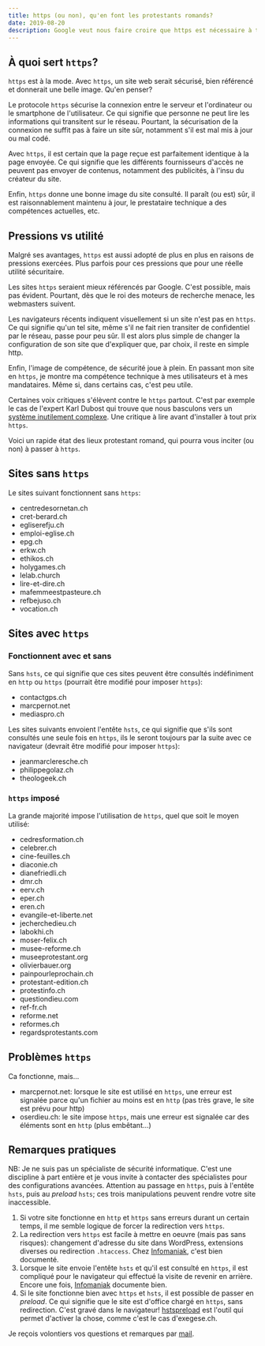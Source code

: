 ```yaml
---
title: https (ou non), qu'en font les protestants romands?
date: 2019-08-20
description: Google veut nous faire croire que https est nécessaire à tout site web pour son référencement, pour la sécurité des internautes et pour une question d'image...
---
```




## À quoi sert `https`?

`https` est à la mode.
Avec `https`, un site web serait sécurisé, bien référencé et donnerait une belle image. 
Qu'en penser?

Le protocole `https` sécurise la connexion entre le serveur et l'ordinateur ou le smartphone de l'utilisateur.
Ce qui signifie que personne ne peut lire les informations qui transitent sur le réseau.
Pourtant, la sécurisation de la connexion ne suffit pas à faire un site sûr, notamment s'il est mal mis à jour ou mal codé.

Avec `https`, il est certain que la page reçue est parfaitement identique à la page envoyée.
Ce qui signifie que les différents fournisseurs d'accès ne peuvent pas envoyer de contenus, notamment des publicités, à l'insu du créateur du site.

Enfin, `https` donne une bonne image du site consulté. 
Il paraît (ou est) sûr, il est raisonnablement maintenu à jour, le prestataire technique a des compétences actuelles, etc.

## Pressions vs utilité

Malgré ses avantages, `https` est aussi adopté de plus en plus en raisons de pressions exercées.
Plus parfois pour ces pressions que pour une réelle utilité sécuritaire.

Les sites `https` seraient mieux référencés par Google.
C'est possible, mais pas évident.
Pourtant, dès que le roi des moteurs de recherche menace, les webmasters suivent.

Les navigateurs récents indiquent visuellement si un site n'est pas en `https`.
Ce qui signifie qu'un tel site, même s'il ne fait rien transiter de confidentiel par le réseau, passe pour peu sûr.
Il est alors plus simple de changer la configuration de son site que d'expliquer que, par choix, il reste en simple http.

Enfin, l'image de compétence, de sécurité joue à plein.
En passant mon site en `https`, je montre ma compétence technique à mes utilisateurs et à mes mandataires.
Même si, dans certains cas, c'est peu utile.

Certaines voix critiques s'élèvent contre le `https` partout.
C'est par exemple le cas de l'expert Karl Dubost qui trouve que nous basculons vers un [système inutilement complexe](http://www.la-grange.net/2018/02/09/chimere-https).
Une critique à lire avant d'installer à tout prix `https`.

Voici un rapide état des lieux protestant romand, qui pourra vous inciter (ou non) à passer à `https`.

## Sites sans `https`


Le sites suivant fonctionnent sans `https`:

- centredesornetan.ch
- cret-berard.ch
- egliserefju.ch
- emploi-eglise.ch
- epg.ch
- erkw.ch
- ethikos.ch
- holygames.ch
- lelab.church
- lire-et-dire.ch
- mafemmeestpasteure.ch
- refbejuso.ch
- vocation.ch

## Sites avec `https`

### Fonctionnent avec et sans


Sans `hsts`, ce qui signifie que ces sites peuvent être consultés indéfiniment en `http` ou `https` (pourrait être modifié pour imposer `https`):

- contactgps.ch
- marcpernot.net
- mediaspro.ch

Les sites suivants envoient l'entête `hsts`, ce qui signifie que s'ils sont consultés une seule fois en `https`, ils le seront toujours par la suite avec ce navigateur (devrait être modifié pour imposer `https`):

- jeanmarcleresche.ch
- philippegolaz.ch
- theologeek.ch


### `https` imposé

La grande majorité impose l'utilisation de `https`, quel que soit le moyen utilisé:

- cedresformation.ch
- celebrer.ch
- cine-feuilles.ch
- diaconie.ch
- dianefriedli.ch
- dmr.ch
- eerv.ch
- eper.ch
- eren.ch
- evangile-et-liberte.net
- jecherchedieu.ch
- labokhi.ch
- moser-felix.ch
- musee-reforme.ch
- museeprotestant.org
- olivierbauer.org
- painpourleprochain.ch
- protestant-edition.ch
- protestinfo.ch
- questiondieu.com
- ref-fr.ch
- reforme.net
- reformes.ch
- regardsprotestants.com

## Problèmes `https`

Ca fonctionne, mais...

- marcpernot.net: lorsque le site est utilisé en `https`, une erreur est signalée parce qu'un fichier au moins est en `http` (pas très grave, le site est prévu pour http)
- oserdieu.ch: le site impose `https`, mais une erreur est signalée car des éléments sont en `http` (plus embêtant...)

## Remarques pratiques

NB: 
Je ne suis pas un spécialiste de sécurité informatique.
C'est une discipline à part entière et je vous invite à contacter des spécialistes pour des configurations avancées.
Attention au passage en `https`, puis à l'entête `hsts`, puis au *preload* `hsts`; ces trois manipulations peuvent rendre votre site inaccessible.

1. Si votre site fonctionne en `http` et `https` sans erreurs durant un certain temps, il me semble logique de forcer la redirection vers `https`.
2. La redirection vers `https` est facile à mettre en oeuvre (mais pas sans risques): changement d'adresse du site dans WordPress, extensions diverses ou redirection `.htaccess`. Chez [Infomaniak](https://www.infomaniak.com/fr/support/faq/1961/rediriger-tous-les-visiteurs-sur-le-site-avec-https-ssl), c'est bien documenté.
3. Lorsque le site envoie l'entête `hsts` et qu'il est consulté en `https`, il est compliqué pour le navigateur qui effectué la visite de revenir en arrière. Encore une fois, [Infomaniak](https://www.infomaniak.com/fr/support/faq/2133/desactiver-ou-personnaliser-le-hsts-dun-site-webhebergement) documente bien.
4. Si le site fonctionne bien avec `https` et `hsts`, il est possible de passer en *preload*. Ce qui signifie que le site est d'office chargé en `https`, sans redirection. C'est gravé dans le navigateur! [hstspreload](https://hstspreload.org/?domain=exegese.ch) est l'outil qui permet d'activer la chose, comme c'est le cas d'exegese.ch.

Je reçois volontiers vos questions et remarques par [mail](/contact/).
